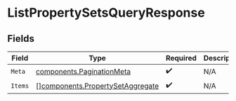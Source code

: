 # ListPropertySetsQueryResponse


## Fields

| Field                                                                                | Type                                                                                 | Required                                                                             | Description                                                                          |
| ------------------------------------------------------------------------------------ | ------------------------------------------------------------------------------------ | ------------------------------------------------------------------------------------ | ------------------------------------------------------------------------------------ |
| `Meta`                                                                               | [components.PaginationMeta](../../models/components/paginationmeta.md)               | :heavy_check_mark:                                                                   | N/A                                                                                  |
| `Items`                                                                              | [][components.PropertySetAggregate](../../models/components/propertysetaggregate.md) | :heavy_check_mark:                                                                   | N/A                                                                                  |